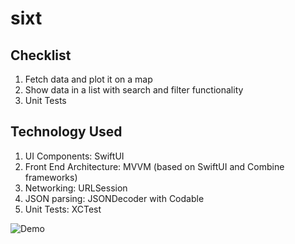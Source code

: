 # sixt

## Checklist
1. Fetch data and plot it on a map
2. Show data in a list with search and filter functionality
3. Unit Tests

## Technology Used
1. UI Components: SwiftUI
2. Front End Architecture: MVVM (based on SwiftUI and Combine frameworks)
3. Networking: URLSession
4. JSON parsing: JSONDecoder with Codable
5. Unit Tests: XCTest


![Demo](https://github.com/rikesh-subedi/sixt/blob/main/sixt-assignment-demo.gif)
